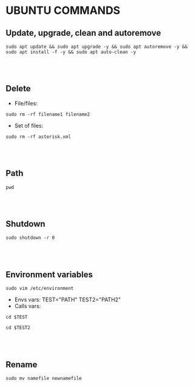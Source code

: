 # UBUNTU COMMANDS

## Update, upgrade, clean and autoremove
```
sudo apt update && sudo apt upgrade -y && sudo apt autoremove -y && sudo apt install -f -y && sudo apt auto-clean -y
```

<br><br>
## Delete
* File/files:
```
sudo rm -rf filename1 filename2
```
* Set of files:
```
sudo rm -rf asterisk.xml
```

<br><br>
## Path
```
pwd
```

<br><br>
## Shutdown
```
sudo shutdown -r 0
```

<br><br>
## Environment variables ##
```
sudo vim /etc/environment
```
* Envs vars:
TEST="PATH"
TEST2="PATH2"
* Calls vars:
```
cd $TEST
```
```
cd $TEST2
```

<br><br>
## Rename ##
```
sudo mv namefile newnamefile
```